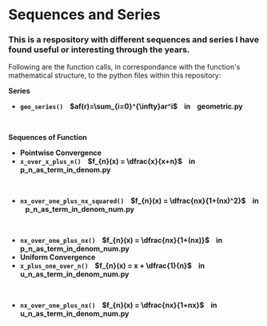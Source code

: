 # Sequences and Series

### This is a respository with different sequences and series I have found useful or interesting through the years.


Following are the function calls, in correspondance with the function's mathematical structure, to the python files within this repository:

<b> Series
 - ```geo_series()``` &nbsp;&nbsp; $af(r)=\sum_{i=0}^{\infty}ar^i$ &nbsp;&nbsp; in &nbsp;&nbsp; geometric.py

<br/> 

<b> Sequences of Function
 - <b> Pointwise Convergence
 - ```x_over_x_plus_n()``` &nbsp;&nbsp; $f_{n}(x) = \dfrac{x}{x+n}$ &nbsp;&nbsp; in &nbsp;&nbsp; p_n_as_term_in_denom.py 

<br/>

 - ```nx_over_one_plus_nx_squared()``` &nbsp;&nbsp; $f_{n}(x) = \dfrac{nx}{1+(nx)^2}$ &nbsp;&nbsp; in &nbsp;&nbsp; p_n_as_term_in_denom_num.py

<br/>

 - ```nx_over_one_plus_nx()``` &nbsp;&nbsp; $f_{n}(x) = \dfrac{nx}{1+(nx)}$ &nbsp;&nbsp; in &nbsp;&nbsp; p_n_as_term_in_denom_num.py
 - <b> Uniform Convergence
 - ```x_plus_one_over_n()``` &nbsp;&nbsp; $f_{n}(x) = x + \dfrac{1}{n}$ &nbsp;&nbsp; in &nbsp;&nbsp; u_n_as_term_in_denom_num.py

<br/>

 - ```nx_over_one_plus_nx()``` &nbsp;&nbsp; $f_{n}(x) = \dfrac{nx}{1+nx}$ &nbsp;&nbsp; in &nbsp;&nbsp; u_n_as_term_in_denom_num.py
